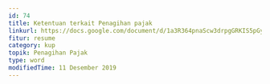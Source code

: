 ```yaml
---
id: 74
title: Ketentuan terkait Penagihan pajak
linkurl: https://docs.google.com/document/d/1a3R364pnaScw3drpgGRKIS5pGyic227YoGLlTQ0Di68/edit?usp=drivesdk
fitur: resume
category: kup
topik: Penagihan Pajak
type: word
modifiedTime: 11 Desember 2019
---
```


